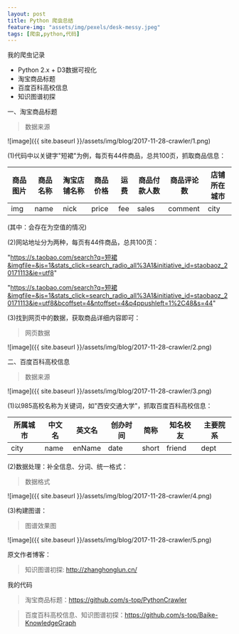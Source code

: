 ```yaml
---
layout: post
title: Python 爬虫总结
feature-img: "assets/img/pexels/desk-messy.jpeg"
tags: [爬虫,python,代码]
---
```

我的爬虫记录

* Python 2.x + D3数据可视化
* 淘宝商品标题
* 百度百科高校信息
* 知识图谱初探

一、淘宝商品标题

> 数据来源

![image]({{ site.baseurl }}/assets/img/blog/2017-11-28-crawler/1.png)

(1)代码中以关键字"短裙"为例，每页有44件商品，总共100页，抓取商品信息：

商品图片  | 商品名称  | 淘宝店铺名称  | 商品价格  | 运费  | 商品付款人数  | 商品评论数  | 店铺所在城市
--------- | --------- | --------- | --------- | --------- | --------- | --------- | ---------
img  | name  | nick  | price  | fee  | sales  | comment  | city

(其中：会存在为空值的情况)

(2)网站地址分为两种，每页有44件商品，总共100页：

"https://s.taobao.com/search?q=短裙&imgfile=&js=1&stats_click=search_radio_all%3A1&initiative_id=staobaoz_20171113&ie=utf8"

"https://s.taobao.com/search?q=短裙&imgfile=&js=1&stats_click=search_radio_all%3A1&initiative_id=staobaoz_20171113&ie=utf8&bcoffset=4&ntoffset=4&p4ppushleft=1%2C48&s=44"


(3)找到网页中的数据，获取商品详细内容即可：

> 网页数据

![image]({{ site.baseurl }}/assets/img/blog/2017-11-28-crawler/2.png)

二、百度百科高校信息

> 数据来源

![image]({{ site.baseurl }}/assets/img/blog/2017-11-28-crawler/3.png)

(1)以985高校名称为关键词，如"西安交通大学"，抓取百度百科高校信息：

所属城市  | 中文名  | 英文名  | 创办时间  | 简称  | 知名校友  | 主要院系
--------- | --------- | --------- | --------- | --------- | --------- | ---------
city  | name  | enName  | date  | short  | friend  | dept

(2)数据处理：补全信息、分词、统一格式：

> 数据格式

![image]({{ site.baseurl }}/assets/img/blog/2017-11-28-crawler/4.png)

(3)构建图谱：

> 图谱效果图

![image]({{ site.baseurl }}/assets/img/blog/2017-11-28-crawler/5.png)

原文作者博客：

> 知识图谱初探: http://zhanghonglun.cn/


我的代码

> 淘宝商品标题：https://github.com/s-top/PythonCrawler

> 百度百科高校信息、知识图谱初探：https://github.com/s-top/Baike-KnowledgeGraph